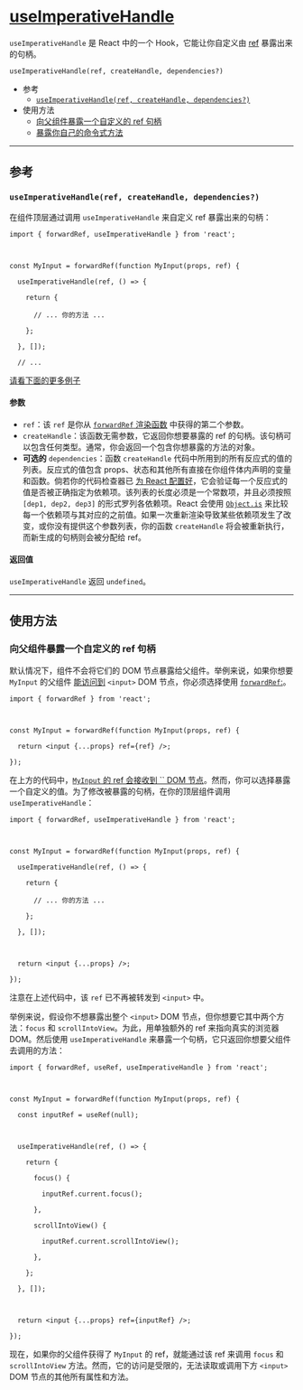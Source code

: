 # [useImperativeHandle](https://zh-hans.react.dev/reference/react/useImperativeHandle)

`useImperativeHandle` 是 React 中的一个 Hook，它能让你自定义由 [ref](https://zh-hans.react.dev/learn/manipulating-the-dom-with-refs) 暴露出来的句柄。

```
useImperativeHandle(ref, createHandle, dependencies?)
```

-   参考
    -   [`useImperativeHandle(ref, createHandle, dependencies?)`](https://zh-hans.react.dev/reference/react/useImperativeHandle#useimperativehandle)
-   使用方法
    -   [向父组件暴露一个自定义的 ref 句柄](https://zh-hans.react.dev/reference/react/useImperativeHandle#exposing-a-custom-ref-handle-to-the-parent-component)
    -   [暴露你自己的命令式方法](https://zh-hans.react.dev/reference/react/useImperativeHandle#exposing-your-own-imperative-methods)

------

## 参考 

### `useImperativeHandle(ref, createHandle, dependencies?)` 

在组件顶层通过调用 `useImperativeHandle` 来自定义 ref 暴露出来的句柄：

```
import { forwardRef, useImperativeHandle } from 'react';



const MyInput = forwardRef(function MyInput(props, ref) {

  useImperativeHandle(ref, () => {

    return {

      // ... 你的方法 ...

    };

  }, []);

  // ...
```

[请看下面的更多例子](https://zh-hans.react.dev/reference/react/useImperativeHandle#usage)

#### 参数 

-   `ref`：该 `ref` 是你从 [`forwardRef` 渲染函数](https://zh-hans.react.dev/reference/react/forwardRef#render-function) 中获得的第二个参数。
-   `createHandle`：该函数无需参数，它返回你想要暴露的 ref 的句柄。该句柄可以包含任何类型。通常，你会返回一个包含你想暴露的方法的对象。
-   **可选的** `dependencies`：函数 `createHandle` 代码中所用到的所有反应式的值的列表。反应式的值包含 props、状态和其他所有直接在你组件体内声明的变量和函数。倘若你的代码检查器已 [为 React 配置好](https://zh-hans.react.dev/learn/editor-setup#linting)，它会验证每一个反应式的值是否被正确指定为依赖项。该列表的长度必须是一个常数项，并且必须按照 `[dep1, dep2, dep3]` 的形式罗列各依赖项。React 会使用 [`Object.is`](https://developer.mozilla.org/zh-CN/docs/Web/JavaScript/Reference/Global_Objects/Object/is) 来比较每一个依赖项与其对应的之前值。如果一次重新渲染导致某些依赖项发生了改变，或你没有提供这个参数列表，你的函数 `createHandle` 将会被重新执行，而新生成的句柄则会被分配给 ref。

#### 返回值 

`useImperativeHandle` 返回 `undefined`。

------

## 使用方法 

### 向父组件暴露一个自定义的 ref 句柄 

默认情况下，组件不会将它们的 DOM 节点暴露给父组件。举例来说，如果你想要 `MyInput` 的父组件 [能访问到](https://zh-hans.react.dev/learn/manipulating-the-dom-with-refs) `<input>` DOM 节点，你必须选择使用 [`forwardRef`:](https://zh-hans.react.dev/reference/react/forwardRef)。

```
import { forwardRef } from 'react';



const MyInput = forwardRef(function MyInput(props, ref) {

  return <input {...props} ref={ref} />;

});
```

在上方的代码中，[`MyInput` 的 ref 会接收到 `` DOM 节点](https://zh-hans.react.dev/reference/react/forwardRef#exposing-a-dom-node-to-the-parent-component)。然而，你可以选择暴露一个自定义的值。为了修改被暴露的句柄，在你的顶层组件调用 `useImperativeHandle`：

```
import { forwardRef, useImperativeHandle } from 'react';



const MyInput = forwardRef(function MyInput(props, ref) {

  useImperativeHandle(ref, () => {

    return {

      // ... 你的方法 ...

    };

  }, []);



  return <input {...props} />;

});
```

注意在上述代码中，该 `ref` 已不再被转发到 `<input>` 中。

举例来说，假设你不想暴露出整个 `<input>` DOM 节点，但你想要它其中两个方法：`focus` 和 `scrollIntoView`。为此，用单独额外的 ref 来指向真实的浏览器 DOM。然后使用 `useImperativeHandle` 来暴露一个句柄，它只返回你想要父组件去调用的方法：

```
import { forwardRef, useRef, useImperativeHandle } from 'react';



const MyInput = forwardRef(function MyInput(props, ref) {

  const inputRef = useRef(null);



  useImperativeHandle(ref, () => {

    return {

      focus() {

        inputRef.current.focus();

      },

      scrollIntoView() {

        inputRef.current.scrollIntoView();

      },

    };

  }, []);



  return <input {...props} ref={inputRef} />;

});
```

现在，如果你的父组件获得了 `MyInput` 的 ref，就能通过该 ref 来调用 `focus` 和 `scrollIntoView` 方法。然而，它的访问是受限的，无法读取或调用下方 `<input>` DOM 节点的其他所有属性和方法。